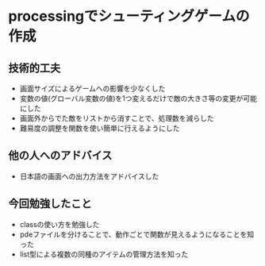 # processingでシューティングゲームの作成
## 技術的工夫
- 画面サイズによるゲームへの影響を少なくした
- 変数の値(グローバル変数の値)を1つ変えるだけで敵の大きさ等の変更が可能にした
- 画面外からでた敵をリストから消すことで、処理数を減らした
- 難易度の調整を関数を使い簡単に行えるようにした
## 他の人へのアドバイス
- 日本語の画面への出力方法をアドバイスした
## 今回勉強したこと
- classの使い方を勉強した
- pdeファイルを分けることで、動作ごとで関数が見えるようになることを知った
- list型による複数の同種のアイテムの管理方法を知った

